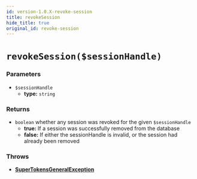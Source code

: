 ```yaml
---
id: version-1.0.X-revoke-session
title: revokeSession
hide_title: true
original_id: revoke-session
---
```


# `revokeSession($sessionHandle)`
### Parameters

- `$sessionHandle`
    - **type:** `string`

### Returns
- `boolean` whether any session was revoked for the given `$sessionHandle`
    - **true:** If a session was successfully removed from the database
    - **false:** If either the sessionHandle is invalid, or the session had already been removed

### Throws
- **[SuperTokensGeneralException](./error-handling/general-error)**
